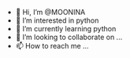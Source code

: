 - 👋 Hi, I’m @MOONINA
- 👀 I’m interested in python
- 🌱 I’m currently learning python
- 💞️ I’m looking to collaborate on ...
- 📫 How to reach me ...

<!---
MOONINA/MOONINA is a ✨ special ✨ repository because its `README.md` (this file) appears on your GitHub profile.
You can click the Preview link to take a look at your changes.
--->
